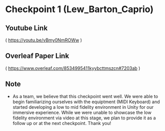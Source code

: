 # Checkpoint 1 (Lew_Barton_Caprio)

## Youtube Link
( https://youtu.be/vBmy0NmROWw )

## Overleaf Paper Link
( https://www.overleaf.com/8534995411kyybcttmszcn#7203ab )

## Note
- As a team, we believe that this checkpoint went well. We were able to begin familiarizing ourselves with the equiptment (MIDI Keyboard)
and started developing a low to mid fidelity environment in Unity for our immersive experience. While we were unable to showcase the low fidelity environment
via video at this stage, we plan to provide it as a follow up or at the next checkpoint. Thank you!
